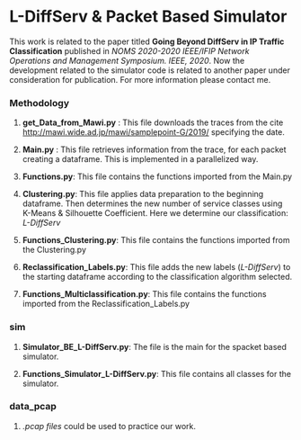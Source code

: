 # L-DiffServ & Packet Based Simulator

This work is related to the paper titled **Going Beyond DiffServ in IP Traffic Classification** published in *NOMS 2020-2020 IEEE/IFIP Network Operations and Management Symposium. IEEE, 2020*. Now the development related to the simulator code is related to another paper under consideration for publication. 
For more information please contact me.

### Methodology

1) **get_Data_from_Mawi.py** : This file downloads the traces from the cite http://mawi.wide.ad.jp/mawi/samplepoint-G/2019/ specifying the                                 date.

2) **Main.py** : This file retrieves information from the trace, for each packet creating a dataframe. This is implemented in a parallelized way.

3) **Functions.py**: This file contains the functions imported from the Main.py

4) **Clustering.py**: This file applies data preparation to the beginning dataframe. Then determines the new number of service classes                           using K-Means & Silhouette Coefficient. Here we determine our classification: *L-DiffServ*

5) **Functions_Clustering.py**: This file contains the functions imported from the Clustering.py

6) **Reclassification_Labels.py**: This file adds the new labels (*L-DiffServ*) to the starting dataframe according to the classification algorithm selected.

7) **Functions_Multiclassification.py**: This file contains the functions imported from the Reclassification_Labels.py


### sim

1) **Simulator_BE_L-DiffServ.py**: The file is the main for the spacket based simulator.

2) **Functions_Simulator_L-DiffServ.py**: This file contains all classes for the simulator.

### data_pcap

1) *.pcap files* could be used to practice our work.





